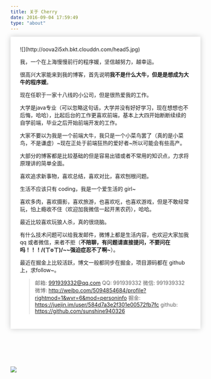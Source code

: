 ```yaml
---
title: 关于 Cherry
date: 2016-09-04 17:59:49
type: "about"
---
```


<div style="-webkit-box-shadow: 0 0 14px rgba(202,203,203,1);-moz-box-shadow: 0 0 14px rgba(202,203,204,1);
background: #fff;padding: 25px;margin-bottom: 100px;">
![](http://oova2i5xh.bkt.clouddn.com/head5.jpg)

我，一个在上海慢慢前行的程序媛，坚信越努力，越幸运。

很高兴大家能来到我的博客，首先说明**我不是什么大牛，但是是想成为大牛的程序媛**。

现在任职于一家十八线的小公司，但是很热爱我的工作。

大学是java专业（可以忽略这句话，大学并没有好好学习，现在想想也不后悔，哈哈），比起后台的工作更喜欢前端，基本上大四开始断断续续的自学前端，毕业之后开始前端开发的工作。

大家不要以为我是一个前端大牛，我只是一个小菜鸟罢了（真的是小菜鸟，不是谦虚）~现在正处于前端狂热的爱好者~所以可能会有些高产。

大部分的博客都是比较基础的但是容易出错或者不常用的知识点，力求将原理讲的简单全面。

喜欢追求新事物，喜欢总结，喜欢对比，喜欢刨根问题。

生活不应该只有 coding，我是一个爱生活的 girl~

喜欢多肉，喜欢摄影，喜欢旅游，也喜欢吃，也喜欢游戏，但是不敢经常玩，怕上瘾收不住（欢迎加我微信一起开黑农药），哈哈。

最近比较喜欢玩狼人杀，真的很烧脑。

有什么技术问题可以给我发邮件，微博上都是生活内容，也欢迎大家加我 qq 或者微信，来者不拒（**不陪聊，有问题请直接提问，不要问在吗！！！/(ㄒoㄒ)/~~强迫症忍不了啊~**）。

最近在掘金上比较活跃，博文一般都同步在掘金，项目源码都在 github 上，求follow~。

> 邮箱: 991939332@qq.com
> QQ: 991939332
> 微信: 991939332
> 微博: http://weibo.com/5094854684/profile?rightmod=1&wvr=6&mod=personinfo
> 掘金: https://juejin.im/user/584d7a3e2f301e00572fb7fc
> github: https://github.com/sunshine940326 

</div>

![](http://oova2i5xh.bkt.clouddn.com/wechatme.jpg)
